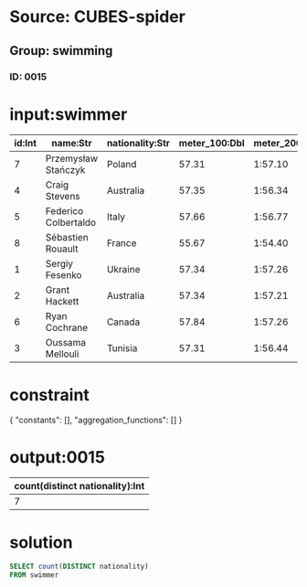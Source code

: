 # Source: CUBES-spider
## Group: swimming
### ID: 0015

# input:swimmer

| id:Int | name:Str | nationality:Str | meter_100:Dbl | meter_200:Str | meter_300:Str | meter_400:Str | meter_500:Str | meter_600:Str | meter_700:Str | time:Str |
|---|---|---|---|---|---|---|---|---|---|---|
| 7 | Przemysław Stańczyk | Poland | 57.31 | 1:57.10 | 2:56.02 | 3:55.36 | 4:54.21 | 5:52.59 | 6:50.91 | 7:47.91 |
| 4 | Craig Stevens | Australia | 57.35 | 1:56.34 | 2:55.90 | 3:55.72 | 4:55.08 | 5:54.45 | 6:52.69 | 7:48.67 |
| 5 | Federico Colbertaldo | Italy | 57.66 | 1:56.77 | 2:56.04 | 3:55.37 | 4:54.48 | 5:53.53 | 6:52.58 | 7:49.98 |
| 8 | Sébastien Rouault | France | 55.67 | 1:54.40 | 2:53.46 | 3:52.93 | 4:52.85 | 5:53.03 | 6:53.34 | 7:52.04 |
| 1 | Sergiy Fesenko | Ukraine | 57.34 | 1:57.26 | 2:57.10 | 3:57.12 | 4:57.03 | 5:56.31 | 6:55.07 | 7:53.43 |
| 2 | Grant Hackett | Australia | 57.34 | 1:57.21 | 2:56.95 | 3:57.00 | 4:56.96 | 5:57.10 | 6:57.44 | 7:55.39 |
| 6 | Ryan Cochrane | Canada | 57.84 | 1:57.26 | 2:56.64 | 3:56.34 | 4:56.15 | 5:56.99 | 6:57.69 | 7:56.56 |
| 3 | Oussama Mellouli | Tunisia | 57.31 | 1:56.44 | 2:55.94 | 3:55.49 | 4:54.19 | 5:52.92 | 6:50.80 | 7:46.95 |

# constraint

{
  "constants": [],
  "aggregation_functions": []
}

# output:0015

| count(distinct nationality):Int |
|---|
| 7 |

# solution

```sql
SELECT count(DISTINCT nationality)
FROM swimmer
```
